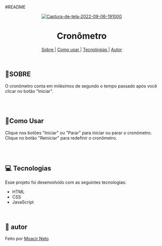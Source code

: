 #README
<p align="center">
<a href="https://imgbb.com/"><img src="https://i.ibb.co/kMckkLS/Captura-de-tela-2022-09-06-191000.png" alt="Captura-de-tela-2022-09-06-191000" border="0"></a>
</p>

<h1 align="center">Cronômetro  </h1>

<p align="center">
<a href="#sobre">Sobre </a> |
  <a href="#usar">Como usar </a> |
<a href="#tecno">Tecnologias </a> |
<a href="#autor">Autor </a> 
</p>

<br>

<h2 id="sobre"><g-emoji class="g-emoji" alias="page_facing_up" fallback-src="https://github.githubassets.com/images/icons/emoji/unicode/1f4c4.png">📄</g-emoji>SOBRE </h2>


<p>O cronômetro conta em milésimos de segundo o tempo passado após você clicar no botão "Iniciar".  </p>
<br>
<br>



<h2 id="usar"><g-emoji class="g-emoji" alias="rocket" fallback-src="https://github.githubassets.com/images/icons/emoji/unicode/1f680.png">🚀Como Usar</g-emoji> </h2></a> 
<p>
Clique nos botões "Iniciar" ou "Parar" para iniciar ou parar o cronômetro. Clique no botão "Reiniciar" para redefinir o cronômetro. </p>

<br>
<br>

<h2 id="tecno"><g-emoji class="g-emoji" alias="computer" fallback-src="https://github.githubassets.com/images/icons/emoji/unicode/1f4bb.png">💻</g-emoji>
Tecnologias </h2>




<p>Esse projeto foi desenvolvido com as seguintes tecnologias:

<ul dir="auto">
<li>HTML</li>
<li>CSS</li>
<li>JavaScript</li>
</ul></p>

<br>
<h2 id="autor"><g-emoji class="g-emoji" alias="bookmark" fallback-src="https://github.githubassets.com/images/icons/emoji/unicode/1f516.png">🔖</g-emoji>
autor </h2> 
<p> Feito por <a href="">Moacir Neto</a> </p>

